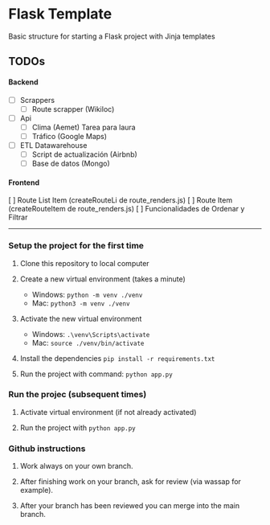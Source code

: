# Flask Template
Basic structure for starting a Flask project with Jinja templates

## TODOs

#### Backend

- [ ] Scrappers
   - [ ] Route scrapper (Wikiloc) 
   
- [ ] Api
   - [ ] Clima (Aemet) Tarea para laura
   - [ ] Tráfico (Google Maps)

- [ ] ETL Datawarehouse
   - [ ] Script de actualización (Airbnb)
   - [ ] Base de datos (Mongo)

#### Frontend

[ ] Route List Item (createRouteLi de route_renders.js)
[ ] Route Item (createRouteItem de route_renders.js)
[ ] Funcionalidades de Ordenar y Filtrar


---
### Setup the project for the first time

1. Clone this repository to local computer

2. Create a new virtual environment (takes a minute)
    - Windows:  ```python -m venv ./venv```
    - Mac:  ```python3 -m venv ./venv```

3. Activate the new virtual environment
   - Windows:  ```.\venv\Scripts\activate```
   - Mac:  ```source ./venv/bin/activate```

4. Install the dependencies ```pip install -r requirements.txt```

5. Run the project with command: ```python app.py```

### Run the projec (subsequent times)

1. Activate virtual environment (if not already activated)

2. Run the project with ```python app.py```

### Github instructions

1. Work always on your own branch.

2. After finishing work on your branch, ask for review (via wassap for example).

3. After your branch has been reviewed you can merge into the main branch.

